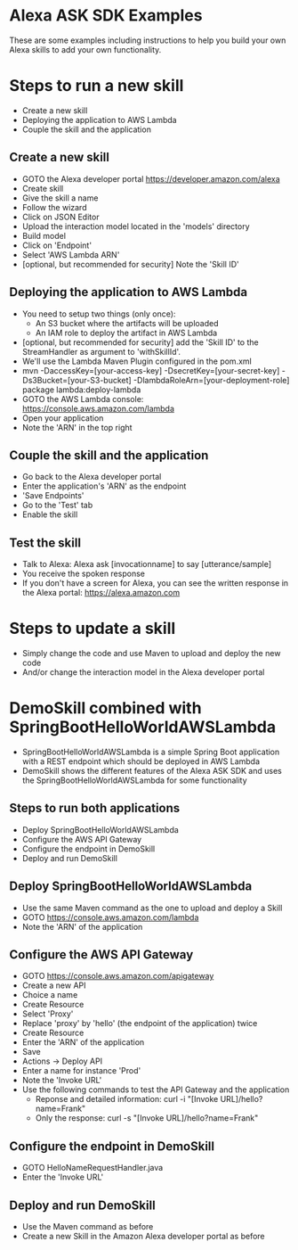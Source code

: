 # Alexa ASK SDK Examples
These are some examples including instructions to help you build your own Alexa skills to add your own functionality.

# Steps to run a new skill
* Create a new skill
* Deploying the application to AWS Lambda
* Couple the skill and the application

## Create a new skill
* GOTO the Alexa developer portal https://developer.amazon.com/alexa
* Create skill
* Give the skill a name
* Follow the wizard
* Click on JSON Editor
* Upload the interaction model located in the 'models' directory
* Build model
* Click on 'Endpoint'
* Select 'AWS Lambda ARN'
* [optional, but recommended for security] Note the 'Skill ID'

## Deploying the application to AWS Lambda
* You need to setup two things (only once):
	* An S3 bucket where the artifacts will be uploaded
	* An IAM role to deploy the artifact in AWS Lambda
* [optional, but recommended for security] add the 'Skill ID' to the StreamHandler as argument to 'withSkillId'.
* We'll use the Lambda Maven Plugin configured in the pom.xml
* mvn -DaccessKey=[your-access-key] -DsecretKey=[your-secret-key] -Ds3Bucket=[your-S3-bucket] -DlambdaRoleArn=[your-deployment-role] package lambda:deploy-lambda
* GOTO the AWS Lambda console: https://console.aws.amazon.com/lambda
* Open your application
* Note the 'ARN' in the top right

## Couple the skill and the application
* Go back to the Alexa developer portal
* Enter the application's 'ARN' as the endpoint
* 'Save Endpoints'
* Go to the 'Test' tab
* Enable the skill

## Test the skill
* Talk to Alexa: Alexa ask [invocationname] to say [utterance/sample]
* You receive the spoken response
* If you don't have a screen for Alexa, you can see the written response in the Alexa portal: https://alexa.amazon.com

# Steps to update a skill
* Simply change the code and use Maven to upload and deploy the new code
* And/or change the interaction model in the Alexa developer portal

# DemoSkill combined with SpringBootHelloWorldAWSLambda
* SpringBootHelloWorldAWSLambda is a simple Spring Boot application with a REST endpoint which should be deployed in AWS Lambda
* DemoSkill shows the different features of the Alexa ASK SDK and uses the SpringBootHelloWorldAWSLambda for some functionality

## Steps to run both applications
* Deploy SpringBootHelloWorldAWSLambda
* Configure the AWS API Gateway
* Configure the endpoint in DemoSkill
* Deploy and run DemoSkill

## Deploy SpringBootHelloWorldAWSLambda
* Use the same Maven command as the one to upload and deploy a Skill
* GOTO https://console.aws.amazon.com/lambda
* Note the 'ARN' of the application

## Configure the AWS API Gateway
* GOTO https://console.aws.amazon.com/apigateway
* Create a new API
* Choice a name
* Create Resource
* Select 'Proxy'
* Replace 'proxy' by 'hello' (the endpoint of the application) twice
* Create Resource
* Enter the 'ARN' of the application
* Save
* Actions -> Deploy API
* Enter a name for instance 'Prod'
* Note the 'Invoke URL'
* Use the following commands to test the API Gateway and the application
	* Reponse and detailed information: curl -i "[Invoke URL]/hello?name=Frank"
	* Only the response: curl -s "[Invoke URL]/hello?name=Frank"

## Configure the endpoint in DemoSkill
* GOTO HelloNameRequestHandler.java
* Enter the 'Invoke URL'

## Deploy and run DemoSkill
* Use the Maven command as before
* Create a new Skill in the Amazon Alexa developer portal as before
